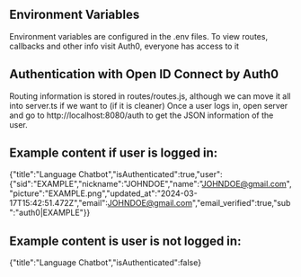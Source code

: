 ## Environment Variables
Environment variables are configured in the .env files. To view routes, callbacks and other info visit Auth0, everyone has access to it

## Authentication with Open ID Connect by Auth0 
Routing information is stored in routes/routes.js, although we can move it all into server.ts if we want to (if it is cleaner)
Once a user logs in, open server and go to http://localhost:8080/auth to get the JSON information of the user. 

## Example content if user is logged in: 
{"title":"Language Chatbot","isAuthenticated":true,"user":{"sid":"EXAMPLE","nickname":"JOHNDOE","name":"JOHNDOE@gmail.com","picture":"EXAMPLE.png","updated_at":"2024-03-17T15:42:51.472Z","email":JOHNDOE@gmail.com","email_verified":true,"sub":"auth0|EXAMPLE"}} 

## Example content is user is not logged in: 
{"title":"Language Chatbot","isAuthenticated":false}

